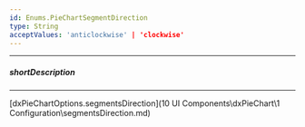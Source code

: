 ```yaml
---
id: Enums.PieChartSegmentDirection
type: String
acceptValues: 'anticlockwise' | 'clockwise'
---
```

---
##### shortDescription
<!-- Description goes here -->

---
<!-- Description goes here -->
[dxPieChartOptions.segmentsDirection](10 UI Components\dxPieChart\1 Configuration\segmentsDirection.md)